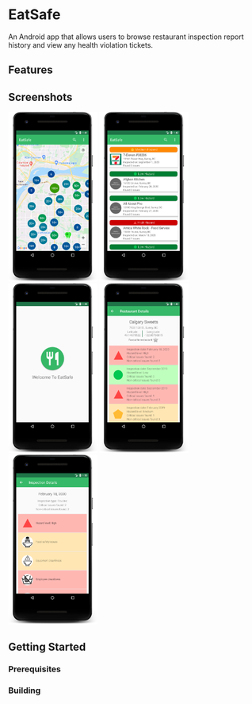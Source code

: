 # EatSafe
An Android app that allows users to browse restaurant inspection report history and view any health violation tickets.

## Features

## Screenshots

<p align="left">
  <img src="https://github.com/icextreme/eatsafe/blob/master/images/Map.png" height="342" width="180"/>
  <img src="https://github.com/icextreme/eatsafe/blob/master/images/List.png" height="342" width="180"/>
    <img src="https://github.com/icextreme/eatsafe/blob/master/images/Welcome.png" height="342" width="180"/>
  <img src="https://github.com/icextreme/eatsafe/blob/master/images/Inspections.png" height="342" width="180"/>
  <img src="https://github.com/icextreme/eatsafe/blob/master/images/Violations.png" height="342" width="180"/>
</p>


## Getting Started
### Prerequisites
### Building
